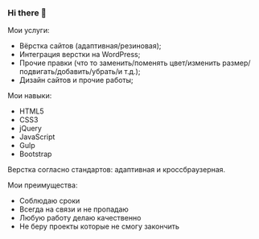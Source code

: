 ### Hi there 👋

<!--
**Nikitasapego/Nikitasapego** is a ✨ _special_ ✨ repository because its `README.md` (this file) appears on your GitHub profile.

Here are some ideas to get you started:

- 🔭 I’m currently working on ...
- 🌱 I’m currently learning ...
- 👯 I’m looking to collaborate on ...
- 🤔 I’m looking for help with ...
- 💬 Ask me about ...
- 📫 How to reach me: ...
- 😄 Pronouns: ...
- ⚡ Fun fact: ...
-->

Мои услуги:

   - Вёрстка сайтов (адаптивная/резиновая);
   - Интеграция верстки на WordPress;
   - Прочие правки (что то заменить/поменять цвет/изменить размер/подвигать/добавить/убрать/и т.д.);
   - Дизайн сайтов и прочие работы;


Мои навыки:

   - HTML5
   - CSS3
   - jQuery
   - JavaScript
   - Gulp
   - Bootstrap

Верстка согласно стандартов: адаптивная и кросcбраузерная.

Мои преимущества:

   - Соблюдаю сроки
   - Всегда на связи и не пропадаю
   - Любую работу делаю качественно
   - Не беру проекты которые не смогу закончить

